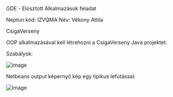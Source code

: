 GDE - Elosztott Alkalmazások feladat

Neptun kód: IZVQMA
Név: Vékony Attila

CsigaVerseny

OOP alkalmazásával kell létrehozni a CsigaVerseny Java projektet.

Szabályok:

![image](https://github.com/vekonyat/Csigaverseny/assets/59034700/4fd83980-b224-44fd-9538-a790a69e9d03)

Netbeans output képernyő kép egy tipikus lefutással:

![image](https://github.com/vekonyat/Csigaverseny/assets/59034700/99c71961-cbc6-416e-85db-d65ed44c6a08)

